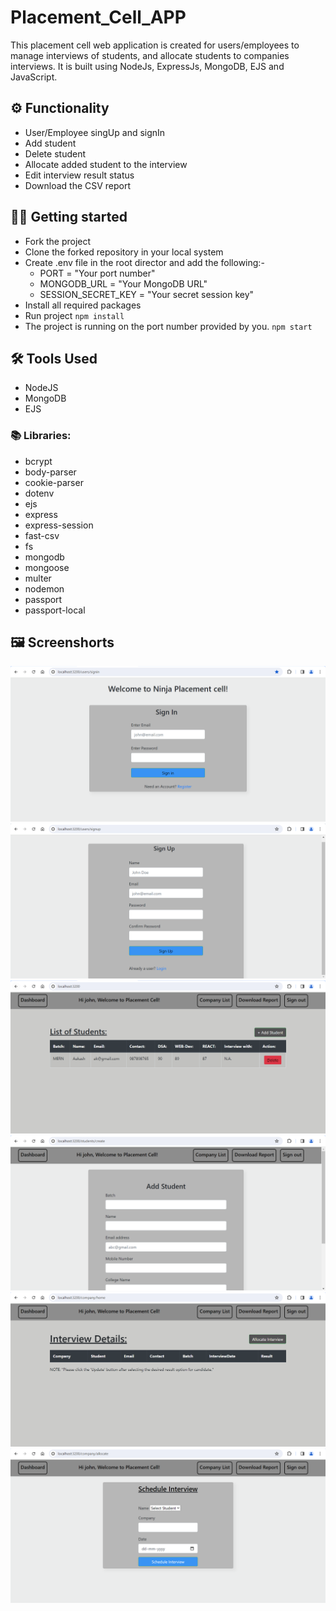 # Placement_Cell_APP
This placement cell web application is created for users/employees to manage interviews of students, and allocate students to companies interviews.
It is built using NodeJs, ExpressJs, MongoDB, EJS and JavaScript.

## ⚙️ Functionality
- User/Employee singUp and signIn
- Add student
- Delete student
- Allocate added student to the interview
- Edit interview result status
- Download the CSV report

## 🧑‍💻 Getting started
- Fork the project
- Clone the forked repository in your local system
- Create .env file in the root director and add the following:-
  - PORT = "Your port number"
  - MONGODB_URL = "Your MongoDB URL"
  - SESSION_SECRET_KEY = "Your secret session key"
- Install all required packages
- Run project
   ` npm install ` 
- The project is running on the port number provided by you.
   ` npm start `

## 🛠️ Tools Used
- NodeJS
- MongoDB
- EJS

### 📚 Libraries:
- bcrypt
- body-parser
- cookie-parser
- dotenv
- ejs
- express
- express-session
- fast-csv
- fs
- mongodb
- mongoose
- multer
- nodemon
- passport
- passport-local

## 🖼️ Screenshorts
![signIn page](./assets/image/Sign_In.png)
![signUp page](./assets/image/Sign_Up.png)
![home page](./assets/image/Home_page.png)
![Add Student Page](./assets/image/Add_student.png)
![company List Home Page](./assets/image/Company_Home_page.png)
![schedule Interview Page](./assets/image/Schedule_interview.png)

